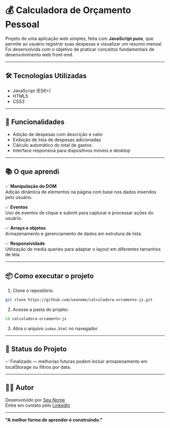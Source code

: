 # 💰 Calculadora de Orçamento Pessoal

Projeto de uma aplicação web simples, feita com **JavaScript puro**, que permite ao usuário registrar suas despesas e visualizar um resumo mensal.  
Foi desenvolvida com o objetivo de praticar conceitos fundamentais de desenvolvimento web front-end.

---

## 🛠 Tecnologias Utilizadas

- JavaScript (ES6+)  
- HTML5  
- CSS3  

---

## 🎯 Funcionalidades

- Adição de despesas com descrição e valor
- Exibição de lista de despesas adicionadas
- Cálculo automático do total de gastos
- Interface responsiva para dispositivos móveis e desktop

---

## 📚 O que aprendi

✅ **Manipulação do DOM**  
Adição dinâmica de elementos na página com base nos dados inseridos pelo usuário.

✅ **Eventos**  
Uso de eventos de clique e submit para capturar e processar ações do usuário.

✅ **Arrays e objetos**  
Armazenamento e gerenciamento de dados em estrutura de lista.

✅ **Responsividade**  
Utilização de media queries para adaptar o layout em diferentes tamanhos de tela.

---

## 📦 Como executar o projeto

1. Clone o repositório:
```bash
git clone https://github.com/seunome/calculadora-orcamento-js.git
```

2. Acesse a pasta do projeto:
```bash
cd calculadora-orcamento-js
```

3. Abra o arquivo `index.html` no navegador.

---

## 📌 Status do Projeto

✅ Finalizado — melhorias futuras podem incluir armazenamento em localStorage ou filtros por data.

---

## 🙋‍♂️ Autor

Desenvolvido por [Seu Nome](https://github.com/dysouza)  
Entre em contato pelo [LinkedIn](https://linkedin.com/in/felipedesouzasantos)

---

**"A melhor forma de aprender é construindo."**
